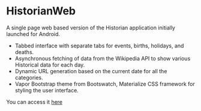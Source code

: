 # HistorianWeb
A single page web based version of the Historian application initially launched for Android.
- Tabbed interface with separate tabs for events, births, holidays, and deaths.
- Asynchronous fetching of data from the Wikipedia API to show various Historical data for each day.
- Dynamic URL generation based on the current date for all the categories.
- Vapor Bootstrap theme from Bootswatch, Materialize CSS framework for styling the user interface.

You can access it [here](https://sageind.github.io/HistorianWeb/)
